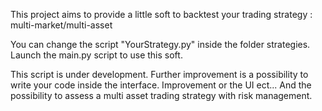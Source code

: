 This project aims to provide a little soft to backtest your trading strategy : multi-market/multi-asset

You can change the script "YourStrategy.py" inside the folder strategies. 
Launch the main.py script to use this soft.

This script is under development. Further improvement is a possibility to write your code inside the interface. Improvement or the UI ect... 
And the possibility to assess a multi asset trading strategy with risk management.
